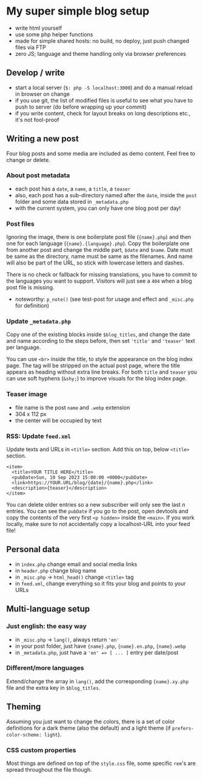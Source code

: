 # My super simple blog setup

- write html yourself
- use some php helper functions
- made for simple shared hosts: no build, no deploy, just push changed files via FTP
- zero JS; language and theme handling only via browser preferences

## Develop / write

- start a local server (`$: php -S localhost:3000`) and do a manual reload in browser on change
- if you use git, the list of modified files is useful to see what you have to push to server (do before wrapping up your commit)
- if you write content, check for layout breaks on long descriptions etc., it's not fool-proof

## Writing a new post

Four blog posts and some media are included as demo content. Feel free to change or delete. 

### About post metadata

- each post has a `date`, a `name`, a `title`, a `teaser`
- also, each post has a sub-directory named after the `date`, inside the `post` folder and some data stored in `_metadata.php`
- with the current system, you can only have one blog post per day!

### Post files

Ignoring the image, there is one boilerplate post file (`{name}.php`) and then one for each language (`{name}.{language}.php`). Copy the boilerplate one from another post and change the middle part, `$date` and `$name`. Date must be same as the directory, name must be same as the filenames. And name will also be part of the URL, so stick with lowercase letters and dashes.

There is no check or fallback for missing translations, you have to commit to the languages you want to support. Visitors will just see a `404` when a blog post file is missing.

- noteworthy: `p_note()` (see test-post for usage and effect and `_misc.php` for definition)

### Update `_metadata.php`

Copy one of the existing blocks inside `$blog_titles`, and change the date and name according to the steps before, then set `'title'` and `'teaser'` text per language.

You can use `<br>` inside the title, to style the appearance on the blog index page. The tag will be stripped on the actual post page, where the title appears as heading without extra line breaks. For both `title` and `teaser` you can use soft hyphens (`&shy;`) to improve visuals for the blog index page.

### Teaser image

- file name is the post `name` and `.webp` extension
- 304 x 112 px
- the center will be occupied by text

### RSS: Update `feed.xml`

Update texts and URLs in `<title>` section.
Add this on top, below `<title>` section. 
```
<item>
  <title>YOUR TITLE HERE</title>
  <pubDate>Sun, 10 Sep 2023 15:00:00 +0000</pubDate>
  <link>https://YOUR.URL/blog/{date}/{name}.php</link>
  <description>{teaser}</description>
</item>
```
You can delete older entries so a new subscriber will only see the last _n_ entries. You can see the `pubDate` if you go to the post, open devtools and copy the contents of the very first `<p hidden>` inside the `<main>`. If you work locally, make sure to not accidentally copy a localhost-URL into your feed file!

## Personal data

- in `index.php` change email and social media links
- in `header.php` change blog name
- in `_misc.php` -> `html_head()` change `<title>` tag
- in `feed.xml`, change everything so it fits your blog and points to your URLs


## Multi-language setup

### Just english: the easy way

- in `_misc.php` -> `lang()`, always return `'en'`
- in your post folder, just have `{name}.php`, `{name}.en.php`, `{name}.webp`
- in `_metadata.php`, just have a `'en' => [ ... ]` entry per date/post

### Different/more languages

Extend/change the array in `lang()`, add the corresponding `{name}.xy.php` file and the extra key in `$blog_titles`.

## Theming

Assuming you just want to change the colors, there is a set of color definitions for a dark theme (also the default) and a light theme (if `prefers-color-scheme: light`).

### CSS custom properties

Most things are defined on top of the `style.css` file, some specific `rem`'s are spread throughout the file though.